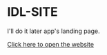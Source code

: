 # IDL-SITE
I'll do it later app's landing page.

[Click here to open the website](https://aayush9029.github.io/IDL-SITE/)
